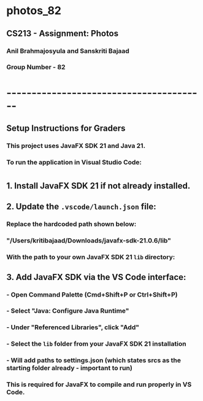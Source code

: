 # photos_82

## CS213 - Assignment: Photos
### Anil Brahmajosyula and Sanskriti Bajaad  
### Group Number - 82

# ----------------------------------------
## Setup Instructions for Graders
### This project uses JavaFX SDK 21 and Java 21.
### To run the application in Visual Studio Code:
#
## 1. Install JavaFX SDK 21 if not already installed.

## 2. Update the `.vscode/launch.json` file:
###    Replace the hardcoded path shown below:
###    "/Users/kritibajaad/Downloads/javafx-sdk-21.0.6/lib"

###    With the path to your own JavaFX SDK 21 `lib` directory:
  

## 3.  Add JavaFX SDK via the VS Code interface: 
###   - Open Command Palette (Cmd+Shift+P or Ctrl+Shift+P)
###    - Select "Java: Configure Java Runtime"
###    - Under "Referenced Libraries", click "Add"
###    - Select the `lib` folder from your JavaFX SDK 21 installation
###    - Will add paths to settings.json (which states srcs as the starting folder already - important to run)

### This is required for JavaFX to compile and run properly in VS Code.
